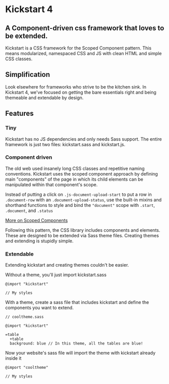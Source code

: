 # Kickstart 4

## A Component-driven css framework that loves to be extended.

Kickstart is a CSS framework for the Scoped Component pattern. This means
modularized, namespaced CSS and JS with clean HTML and simple CSS classes.

## Simplification

Look elsewhere for frameworks who strive to be the kitchen sink. In Kickstart 4,
we've focused on getting the bare essentials right and being themeable and
extendable by design.

## Features

### Tiny

Kickstart has no JS dependencies and only needs Sass support. The entire
framework is just two files: kickstart.sass and kickstart.js.

### Component driven

The old web used insanely long CSS classes and repetitive naming conventions.
Kickstart uses the scoped component approach by defining main "components" of
the page in which its child elements can be manipulated within that component's
scope.

Instead of putting a click on `.js-document-upload-start` to put a row in
`.document-row` with an `.document-upload-status`, use the built-in mixins and
shorthand functions to style and bind the `"document"` scope with `.start`,
`.document`, and `.status`

[More on Scoped Components](https://gist.github.com/adamjgrant/599530dab67db17c5b2d)

Following this pattern, the CSS library includes components and elements. These are
designed to be extended via Sass theme files. Creating themes and extending is
stupidly simple.

### Extendable

Extending kickstart and creating themes couldn't be easier.

Without a theme, you'll just import kickstart.sass

    @import "kickstart"

    // My styles

With a theme, create a sass file that includes kickstart and define the components
you want to extend.

    // cooltheme.sass

    @import "kickstart"

    =table
      +table
      background: blue // In this theme, all the tables are blue!

Now your website's sass file will import the theme with kickstart already inside it

    @import "cooltheme"

    // My styles
